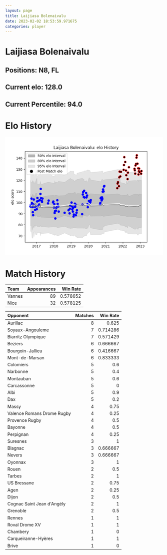 ```yaml
---  
layout: page  
title: Laijiasa Bolenaivalu  
date: 2023-02-02 18:53:59.971675  
categories: player  
---
```

# Laijiasa Bolenaivalu

## Positions: N8, FL

## Current elo: 128.0

## Current Percentile: 94.0

# Elo History


![elo history](history_LaijiasaBolenaivalu.png)
# Match History


| Team   |   Appearances |   Win Rate |
|:-------|--------------:|-----------:|
| Vannes |            89 |   0.578652 |
| Nice   |            32 |   0.578125 |

| Opponent                   |   Matches |   Win Rate |
|:---------------------------|----------:|-----------:|
| Aurillac                   |         8 |   0.625    |
| Soyaux-Angouleme           |         7 |   0.714286 |
| Biarritz Olympique         |         7 |   0.571429 |
| Beziers                    |         6 |   0.666667 |
| Bourgoin-Jallieu           |         6 |   0.416667 |
| Mont-de-Marsan             |         6 |   0.833333 |
| Colomiers                  |         5 |   0.6      |
| Narbonne                   |         5 |   0.4      |
| Montauban                  |         5 |   0.6      |
| Carcassonne                |         5 |   0        |
| Albi                       |         5 |   0.9      |
| Dax                        |         5 |   0.2      |
| Massy                      |         4 |   0.75     |
| Valence Romans Drome Rugby |         4 |   0.25     |
| Provence Rugby             |         4 |   0.5      |
| Bayonne                    |         4 |   0.5      |
| Perpignan                  |         4 |   0.25     |
| Suresnes                   |         3 |   1        |
| Blagnac                    |         3 |   0.666667 |
| Nevers                     |         3 |   0.666667 |
| Oyonnax                    |         3 |   1        |
| Rouen                      |         2 |   0.5      |
| Tarbes                     |         2 |   1        |
| US Bressane                |         2 |   0.75     |
| Agen                       |         2 |   0.25     |
| Dijon                      |         2 |   0.5      |
| Cognac Saint Jean d'Angély |         2 |   1        |
| Grenoble                   |         2 |   0.5      |
| Rennes                     |         1 |   1        |
| Roval Drome XV             |         1 |   1        |
| Chambery                   |         1 |   0        |
| Carqueiranne-Hyères        |         1 |   1        |
| Brive                      |         1 |   0        |